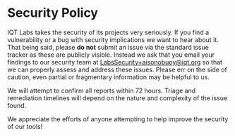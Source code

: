 # Security Policy

IQT Labs takes the security of its projects very seriously. If you find a vulnerability or a bug with security implications we want to hear about it. That being said, please **do not** submit an issue via the standard issue tracker as these are publicly visible. Instead we ask that you email your findings to our security team at [LabsSecurity+aisonobuoy@iqt.org](mailto:LabsSecurity+aisonobuoy@iqt.org) so that we can properly assess and address these issues. Please err on the side of caution, even partial or fragmentary information may be helpful to us. 

We will attempt to confirm all reports within 72 hours. Triage and remediation timelines will depend on the nature and complexity of the issue found.

We appreciate the efforts of anyone attempting to help improve the security of our tools!